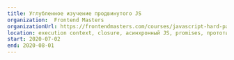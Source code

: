 ```yaml
---
title: Углубленное изучение продвинутого JS
organization:  Frontend Masters
organizationUrl: https://frontendmasters.com/courses/javascript-hard-parts-v2/
location: execution context, closure, асинхронный JS, promises, прототипное наследование, event loop и т.д.
start: 2020-07-02
end: 2020-08-01
---
```

